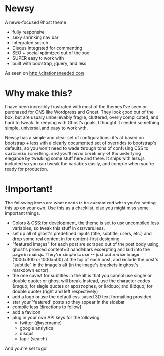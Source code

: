 Newsy
===========
A news-focused Ghost theme
 * fully responsive
 * sexy shrinking nav bar
 * integrated search
 * Disqus integrated for commenting
 * SEO + social optimized out of the box
 * SUPER easy to work with
 * built with bootstrap, jquery, and less

As seen on http://citationsneeded.com

Why make this?
==============

I have been incredibly frustrated with most of the themes I've seen or purchased for CMS like Wordpress and Ghost. They look good out of the box, but are usually unbelievably fragile, cluttered, overly complicated, and hard to tweak. In keeping with Ghost's goals, I thought it needed something simple, universal, and easy to work with.

Newsy has a simple and clear set of configurations: it's all based on bootstrap + less with a clearly documented set of overrides to bootstrap's defaults, so you won't need to wade through tons of confusing CSS to customize something, and you'll never break any of the underlying elegance by tweaking some stuff here and there. It ships with less.js included so you can tweak the variables easily, and compile when you're ready for production.


!Important!
==============
The following items are what needs to be customized when you're setting this up on your own. Use this as a checklist, else you might miss some important things.
* Colors & CSS: for development, the theme is set to use uncompiled less variables, so tweak this stuff in css/vars.less.
* set up all of ghost's predefined inputs (title, subtitle, users, etc.) and drop some real content in for content-first designing
* "featured images" for each post are scraped out of the post body using ghost's provided content=0 handlebars excerpting and laid into the page 
  in main.js. They're simple to use -- just put a wide image (1000x300 or 1000x500) at the top of each post, and include the post's "subtitle"
  in the image's alt (in the image's brackets in ghost's markdown editor). 
* the one caveat for subtitles in the alt is that you cannot use single or double quotes or ghost will break. Instead, use the character
  codes \&rsquo; for single quotes or apostrophes, or \&rdquo; and \&ldquo; for double quotes (right and left respectively)
* add a logo or use the default css-based 3D text formatting provided
* star your 'featured' posts so they appear in the sidebar
* compile less [directions to follow]
* add a favicon
* plug in your own API keys for the following:
  * twitter (@username)
  * google analytics
  * disqus
  * tapir (search)

And you're set to go!